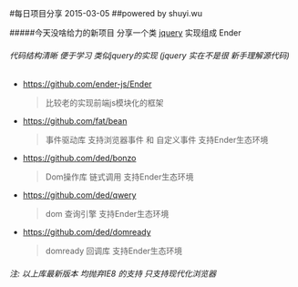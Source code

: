 #每日项目分享 2015-03-05
##powered by shuyi.wu

#####今天没啥给力的新项目 分享一个类 [jquery](https://github.com/jquery/jquery) 实现组成 Ender
###### 代码结构清晰 便于学习 类似jquery的实现 (jquery 实在不是很 新手理解源代码)

* <https://github.com/ender-js/Ender>
  > 比较老的实现前端js模块化的框架

* <https://github.com/fat/bean>
  > 事件驱动库 支持浏览器事件 和 自定义事件 支持Ender生态环境

* <https://github.com/ded/bonzo>
  > Dom操作库 链式调用 支持Ender生态环境

* <https://github.com/ded/qwery>
  > dom 查询引擎 支持Ender生态环境

* <https://github.com/ded/domready>
  > domready 回调库 支持Ender生态环境

###### 注:  以上库最新版本 均抛弃IE8 的支持 只支持现代化浏览器